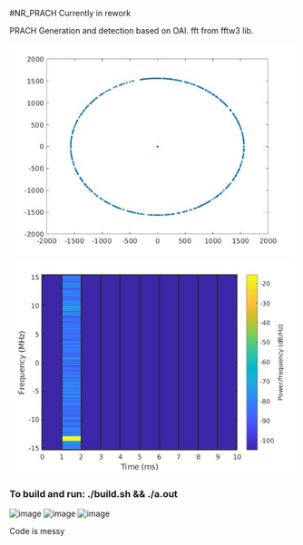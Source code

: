 #NR_PRACH
Currently in rework

PRACH Generation and detection
based on OAI.
fft from fftw3 lib.

![alt text](https://github.com/kruffka/NR_PRACH/blob/main/constellation.jpg?raw=true)
![alt text](https://github.com/kruffka/NR_PRACH/blob/main/Spectrogram.jpg?raw=true)

### To build and run: ./build.sh && ./a.out 

![image](https://user-images.githubusercontent.com/21053807/168605746-32c59e50-7c1b-431a-8dad-3485325042a6.png)
![image](https://user-images.githubusercontent.com/21053807/168605760-ebe820aa-3318-4137-9e84-b4cb610172e0.png)
![image](https://user-images.githubusercontent.com/21053807/168605774-14190c0c-2466-4d5e-9bc0-e4f47734fc7a.png)

Code is messy

